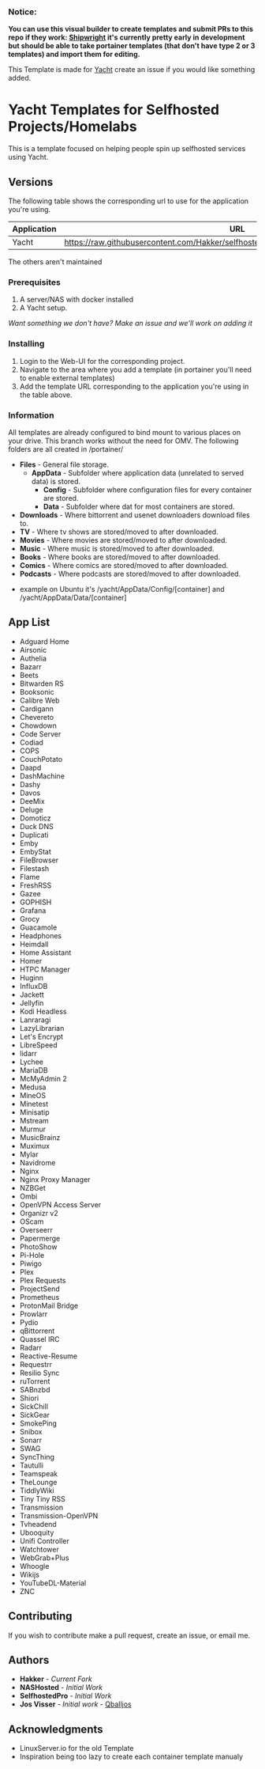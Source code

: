 ### Notice:

**You can use this visual builder to create templates and submit PRs to this repo if they work: [Shipwright](https://shipwright.yacht.sh) it's currently pretty early in development but should be able to take portainer templates (that don't have type 2 or 3 templates) and import them for editing.**

This Template is made for [Yacht](https://github.com/SelfhostedPro/Yacht/tree/vue) create an issue if you would like something added.

# Yacht Templates for Selfhosted Projects/Homelabs

This is a template focused on helping people spin up selfhosted services using Yacht.
## Versions

The following table shows the corresponding url to use for the application you're using.

| Application  | URL |
| ------------- | ------------- |
| Yacht | https://raw.githubusercontent.com/Hakker/selfhosted_templates/master/Template/yacht.json |
The others aren't maintained


### Prerequisites

1. A server/NAS with docker installed
2. A Yacht setup.

*Want something we don't have? Make an issue and we'll work on adding it*

### Installing

1. Login to the Web-UI for the corresponding project.
2. Navigate to the area where you add a template (in portainer you'll need to enable external templates)
3. Add the template URL corresponding to the application you're using in the table above.

### Information
All templates are already configured to bind mount to various places on your drive. This branch works without the need for OMV. The following folders are all created in /portainer/

* **Files** - General file storage.
  * **AppData** - Subfolder where application data (unrelated to served data) is stored.
    * **Config** - Subfolder where configuration files for every container are stored.
    * **Data** - Subfolder where dat for most containers are stored.
* **Downloads** - Where bittorrent and usenet downloaders download files to.
* **TV** - Where tv shows are stored/moved to after downloaded.
* **Movies** - Where movies are stored/moved to after downloaded.
* **Music** - Where music is stored/moved to after downloaded.
* **Books** - Where books are stored/moved to after downloaded.
* **Comics** - Where comics are stored/moved to after downloaded.
* **Podcasts** - Where podcasts are stored/moved to after downloaded.

- example on Ubuntu it's /yacht/AppData/Config/[container] and /yacht/AppData/Data/[container]
## App List

- Adguard Home
- Airsonic
- Authelia
- Bazarr
- Beets
- Bitwarden RS
- Booksonic
- Calibre Web
- Cardigann
- Chevereto
- Chowdown
- Code Server
- Codiad
- COPS
- CouchPotato
- Daapd
- DashMachine
- Dashy
- Davos
- DeeMix
- Deluge
- Domoticz
- Duck DNS
- Duplicati
- Emby
- EmbyStat
- FileBrowser
- Filestash
- Flame
- FreshRSS
- Gazee
- GOPHISH
- Grafana
- Grocy
- Guacamole
- Headphones
- Heimdall
- Home Assistant
- Homer
- HTPC Manager
- Huginn
- InfluxDB
- Jackett
- Jellyfin
- Kodi Headless
- Lanraragi
- LazyLibrarian
- Let's Encrypt
- LibreSpeed
- lidarr
- Lychee
- MariaDB
- McMyAdmin 2
- Medusa
- MineOS
- Minetest
- Minisatip
- Mstream
- Murmur
- MusicBrainz
- Muximux
- Mylar
- Navidrome
- Nginx
- Nginx Proxy Manager
- NZBGet
- Ombi
- OpenVPN Access Server
- Organizr v2
- OScam
- Overseerr
- Papermerge
- PhotoShow
- Pi-Hole
- Piwigo
- Plex
- Plex Requests
- ProjectSend
- Prometheus
- ProtonMail Bridge
- Prowlarr
- Pydio
- qBittorrent
- Quassel IRC
- Radarr
- Reactive-Resume
- Requestrr
- Resilio Sync
- ruTorrent
- SABnzbd
- Shiori
- SickChill
- SickGear
- SmokePing
- Snibox
- Sonarr
- SWAG
- SyncThing
- Tautulli
- Teamspeak
- TheLounge
- TiddlyWiki
- Tiny Tiny RSS
- Transmission
- Transmission-OpenVPN
- Tvheadend
- Ubooquity
- Unifi Controller
- Watchtower
- WebGrab+Plus
- Whoogle
- Wikijs
- YouTubeDL-Material
- ZNC

## Contributing

If you wish to contribute make a pull request, create an issue, or email me.

## Authors
* **Hakker** - *Current Fork*
* **NASHosted** - *Initial Work*
* **SelfhostedPro** - *Initial Work*
* **Jos Visser** - *Initial work* - [Qballjos](https://github.com/Qballjos)

## Acknowledgments

* LinuxServer.io for the old Template
* Inspiration being too lazy to create each container template manualy

